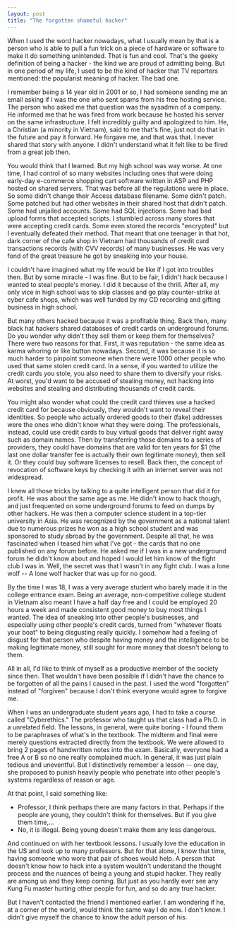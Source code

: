 ```yaml
---
layout: post
title: "The forgotten shameful hacker"
---
```



When I used the word hacker nowadays, what I usually mean by that is a person who is able to pull a fun trick on a piece of hardware or software to make it do something unintended. That is fun and cool. That's the geeky definition of being a hacker - the kind we are proud of admitting being. But in one period of my life, I used to be the kind of hacker that TV reporters mentioned: the popularist meaning of hacker. The bad one.

I remember being a 14 year old in 2001 or so, I had someone sending me an email asking if I was the one who sent spams from his free hosting service. The person who asked me that question was the sysadmin of a company. He informed me that he was fired from work because he hosted his server on the same infrastructure. I felt incredibly guilty and apologized to him. He, a Christian (a minority in Vietnam), said to me that's fine, just not do that in the future and pay it forward. He forgave me, and that was that. I never shared that story with anyone. I didn't understand what it felt like to be fired from a great job then.

You would think that I learned. But my high school was way worse. At one time, I had control of so many websites including ones that were doing early-day e-commerce shopping cart software written in ASP and PHP hosted on shared servers. That was before all the regulations were in place. So some didn't change their Access database filename. Some didn't patch. Some patched but had other websites in their shared host that didn't patch. Some had unjailed accounts. Some had SQL injections. Some had bad upload forms that accepted scripts. I stumbled across many stores that were accepting credit cards. Some even stored the records "encrypted" but I eventually defeated their method. That meant that one teenager in that hot, dark corner of the cafe shop in Vietnam had thousands of credit card transactions records (with CVV records) of many businesses. He was very fond of the great treasure he got by sneaking into your house.

I couldn't have imagined what my life would be like if I got into troubles then. But by some miracle - I was fine. But to be fair, I didn't hack because I wanted to steal people's money. I did it because of the thrill. After all, my only vice in high school was to skip classes and go play counter-strike at cyber cafe shops, which was well funded by my CD recording and gifting business in high school. 

But many others hacked because it was a profitable thing. Back then, many black hat hackers shared databases of credit cards on underground forums. Do you wonder why didn't they sell them or keep them for themselves? There were two reasons for that. First, it was reputation - the same idea as karma whoring or like button nowadays. Second, it was because it is so much harder to pinpoint someone when there were 1000 other people who used that same stolen credit card. In a sense, if you wanted to utilize the credit cards you stole, you also need to share them to diversify your risks. At worst, you'd want to be accused of stealing money, not hacking into websites and stealing and distributing thousands of credit cards. 

You might also wonder what could the credit card thieves use a hacked credit card for because obviously, they wouldn't want to reveal their identities. So people who actually ordered goods to their (fake) addresses were the ones who didn't know what they were doing. The professionals, instead, could use credit cards to buy virtual goods that deliver right away such as domain names. Then by transferring those domains to a series of providers, they could have domains that are valid for ten years for $1 (the last one dollar transfer fee is actually their own legitimate money), then sell it. Or they could buy software licenses to resell. Back then, the concept of revocation of software keys by checking it with an internet server was not widespread.

I knew all those tricks by talking to a quite intelligent person that did it for profit. He was about the same age as me. He didn't know to hack though, and just frequented on some underground forums to feed on dumps by other hackers. He was then a computer science student in a top-tier university in Asia. He was recognized by the government as a national talent due to numerous prizes he won as a high school student and was sponsored to study abroad by the government. Despite all that, he was fascinated when I teased him what I've got - the cards that no one published on any forum before. He asked me if I was in a new underground forum he didn't know about and hoped I would let him know of the fight club I was in. Well, the secret was that I wasn't in any fight club. I was a lone wolf -- A lone wolf hacker that was up for no good.

By the time I was 18, I was a very average student who barely made it in the college entrance exam. Being an average, non-competitive college student in Vietnam also meant I have a half day free and I could be employed 20 hours a week and made consistent good money to buy most things I wanted. The idea of sneaking into other people's businesses, and especially using other people's credit cards, turned from "whatever floats your boat" to being disgusting really quickly. I somehow had a feeling of disgust for that person who despite having money and the intelligence to be making legitimate money, still sought for more money that doesn't belong to them. 

All in all, I'd like to think of myself as a productive member of the society since then. That wouldn't have been possible if I didn't have the chance to be forgotten of all the pains I caused in the past. I used the word "forgotten" instead of "forgiven" because I don't think everyone would agree to forgive me.

When I was an undergraduate student years ago, I had to take a course called "Cyberethics." The professor who taught us that class had a Ph.D. in a unrelated field. The lessons, in general, were quite boring - I found them to be paraphrases of what's in the textbook. The midterm and final were merely questions extracted directly from the textbook. We were allowed to bring 2 pages of handwritten notes into the exam. Basically, everyone had a free A or B so no one really complained much. In general, it was just plain tedious and uneventful. But I distinctively remember a lesson -- one day, she proposed to punish heavily people who penetrate into other people's systems regardless of reason or age.

At that point, I said something like:

- Professor, I think perhaps there are many factors in that. Perhaps if the people are young, they couldn't think for themselves. But if you give them time,...
- No, it is illegal. Being young doesn't make them any less dangerous.

And continued on with her textbook lessons. I usually love the education in the US and look up to many professors. But for that alone, I know that time, having someone who wore that pair of shoes would help. A person that doesn't know how to hack into a system wouldn't understand the thought process and the nuances of being a young and stupid hacker. They really are among us and they keep coming. But just as you hardly ever see any Kung Fu master hurting other people for fun, and so do any true hacker.

But I haven't contacted the friend I mentioned earlier. I am wondering if he, at a corner of the world, would think the same way I do now. I don't know. I didn't give myself the chance to know the adult person of his.

